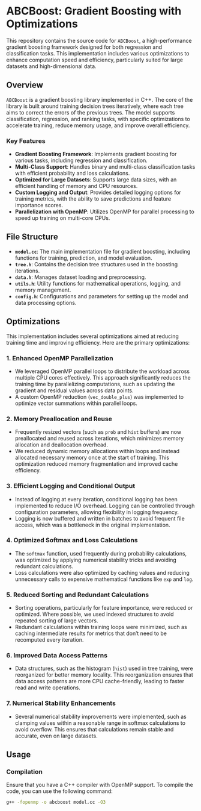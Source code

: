 # ABCBoost: Gradient Boosting with Optimizations

This repository contains the source code for `ABCBoost`, a high-performance gradient boosting framework designed for both regression and classification tasks. This implementation includes various optimizations to enhance computation speed and efficiency, particularly suited for large datasets and high-dimensional data.

## Overview

`ABCBoost` is a gradient boosting library implemented in C++. The core of the library is built around training decision trees iteratively, where each tree aims to correct the errors of the previous trees. The model supports classification, regression, and ranking tasks, with specific optimizations to accelerate training, reduce memory usage, and improve overall efficiency.

### Key Features

- **Gradient Boosting Framework**: Implements gradient boosting for various tasks, including regression and classification.
- **Multi-Class Support**: Handles binary and multi-class classification tasks with efficient probability and loss calculations.
- **Optimized for Large Datasets**: Supports large data sizes, with an efficient handling of memory and CPU resources.
- **Custom Logging and Output**: Provides detailed logging options for training metrics, with the ability to save predictions and feature importance scores.
- **Parallelization with OpenMP**: Utilizes OpenMP for parallel processing to speed up training on multi-core CPUs.

## File Structure

- **`model.cc`**: The main implementation file for gradient boosting, including functions for training, prediction, and model evaluation.
- **`tree.h`**: Contains the decision tree structures used in the boosting iterations.
- **`data.h`**: Manages dataset loading and preprocessing.
- **`utils.h`**: Utility functions for mathematical operations, logging, and memory management.
- **`config.h`**: Configurations and parameters for setting up the model and data processing options.

## Optimizations

This implementation includes several optimizations aimed at reducing training time and improving efficiency. Here are the primary optimizations:

### 1. **Enhanced OpenMP Parallelization**

   - We leveraged OpenMP parallel loops to distribute the workload across multiple CPU cores effectively. This approach significantly reduces the training time by parallelizing computations, such as updating the gradient and residual values across data points.
   - A custom OpenMP reduction (`vec_double_plus`) was implemented to optimize vector summations within parallel loops.

### 2. **Memory Preallocation and Reuse**

   - Frequently resized vectors (such as `prob` and `hist` buffers) are now preallocated and reused across iterations, which minimizes memory allocation and deallocation overhead.
   - We reduced dynamic memory allocations within loops and instead allocated necessary memory once at the start of training. This optimization reduced memory fragmentation and improved cache efficiency.

### 3. **Efficient Logging and Conditional Output**

   - Instead of logging at every iteration, conditional logging has been implemented to reduce I/O overhead. Logging can be controlled through configuration parameters, allowing flexibility in logging frequency.
   - Logging is now buffered and written in batches to avoid frequent file access, which was a bottleneck in the original implementation.

### 4. **Optimized Softmax and Loss Calculations**

   - The `softmax` function, used frequently during probability calculations, was optimized by applying numerical stability tricks and avoiding redundant calculations. 
   - Loss calculations were also optimized by caching values and reducing unnecessary calls to expensive mathematical functions like `exp` and `log`.

### 5. **Reduced Sorting and Redundant Calculations**

   - Sorting operations, particularly for feature importance, were reduced or optimized. Where possible, we used indexed structures to avoid repeated sorting of large vectors.
   - Redundant calculations within training loops were minimized, such as caching intermediate results for metrics that don’t need to be recomputed every iteration.

### 6. **Improved Data Access Patterns**

   - Data structures, such as the histogram (`hist`) used in tree training, were reorganized for better memory locality. This reorganization ensures that data access patterns are more CPU cache-friendly, leading to faster read and write operations.

### 7. **Numerical Stability Enhancements**

   - Several numerical stability improvements were implemented, such as clamping values within a reasonable range in softmax calculations to avoid overflow. This ensures that calculations remain stable and accurate, even on large datasets.

## Usage

### Compilation

Ensure that you have a C++ compiler with OpenMP support. To compile the code, you can use the following command:

```bash
g++ -fopenmp -o abcboost model.cc -O3
